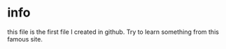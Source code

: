 # info
this file is the first file I created in github. Try to learn something from this famous site.
